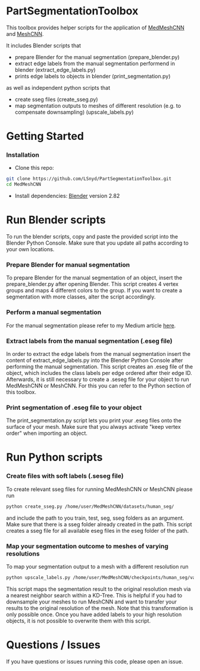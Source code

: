# PartSegmentationToolbox

This toolbox provides helper scripts for the application of [MedMeshCNN](https://github.com/LSnyd/MedMeshCNN) and [MeshCNN](https://ranahanocka.github.io/MeshCNN/). 

It includes Blender scripts that 

* prepare Blender for the manual segmentation (prepare_blender.py)
* extract edge labels from the manual segmentation performend in blender (extract_edge_labels.py)
* prints edge labels to objects in blender (print_segmentation.py)

as well as independent python scripts that

* create sseg files (create_sseg.py)
* map segmentation outputs to meshes of different resolution (e.g. to compensate downsampling) (upscale_labels.py)



# Getting Started


### Installation
- Clone this repo:
```bash
git clone https://github.com/LSnyd/PartSegmentationToolbox.git
cd MedMeshCNN
```
- Install dependencies: [Blender](https://www.blender.org/) version 2.82


# Run Blender scripts 

To run the blender scripts, copy and paste the provided script into the Blender Python Console.
Make sure that you update all paths according to your own locations. 

### Prepare Blender for manual segmentation
To prepare Blender for the manual segmentation of an object, insert the prepare_blender.py after opening Blender. 
This script creates 4 vertex groups and maps 4 different colors to the group. If you want to create a segmentation with more classes, alter the script accordingly. 

### Perform a manual segmentation
For the manual segmentation please refer to my Medium article [here](https://medium.com/@lisa_81193/how-to-perform-a-3d-segmentation-in-blender-2-82-d87300305f3f). 

### Extract labels from the manual segmentation (.eseg file)
In order to extract the edge labels from the manual segmentation insert the content of extract_edge_labels.py into the Blender Python Console after performing the manual segmentation. 
This script creates an .eseg file of the object, which includes the class labels per edge ordered after their edge ID. 
Afterwards, it is still necessary to create a .seseg file for your object to run MedMeshCNN or MeshCNN. For this you can refer to the Python section of this toolbox. 


### Print segmentation of .eseg file to your object
The print_segmentation.py script lets you print your .eseg files onto the surface of your mesh. 
Make sure that you always activate "keep vertex order" when importing an object.  



# Run Python scripts 


### Create files with soft labels (.seseg file)
To create relevant sseg files for running MedMeshCNN or MeshCNN please run 

```bash
python create_sseg.py /home/user/MedMeshCNN/datasets/human_seg/
```
and include the path to you train, test, seg, sseg folders as an argument. 
Make sure that there is a sseg folder already created in the path. 
This script creates a sseg file for all available eseg files in the eseg folder of the path. 


### Map your segmentation outcome to meshes of varying resolutions
To map your segmentation output to a mesh with a different resolution run 

```bash
python upscale_labels.py /home/user/MedMeshCNN/checkpoints/human_seg/validate/ /home/user/data/high_resolution_meshes/
```
This script maps the segmentation result to the original resolution mesh via a nearest neighbor search within a KD-Tree. 
This is helpful if you had to downsample your meshes to run MeshCNN and want to transfer your results to the original resolution of the mesh. 
Note that this transformation is only possible once. Once you have added labels to your high resolution objects, it is not possible to overwrite them with this script. 


# Questions / Issues
If you have questions or issues running this code, please open an issue.